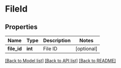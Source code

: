 # FileId

## Properties
Name | Type | Description | Notes
------------ | ------------- | ------------- | -------------
**file_id** | **int** | File ID | [optional] 

[[Back to Model list]](../README.md#documentation-for-models) [[Back to API list]](../README.md#documentation-for-api-endpoints) [[Back to README]](../README.md)


